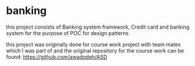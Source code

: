 # banking
this project consists of Banking system framework, Credit card and banking system for the purpose of POC for design patterns

this project was originally done for course work project with team mates which I was part of and the original repository for the course work can be found: https://github.com/awadodeh/ASD

